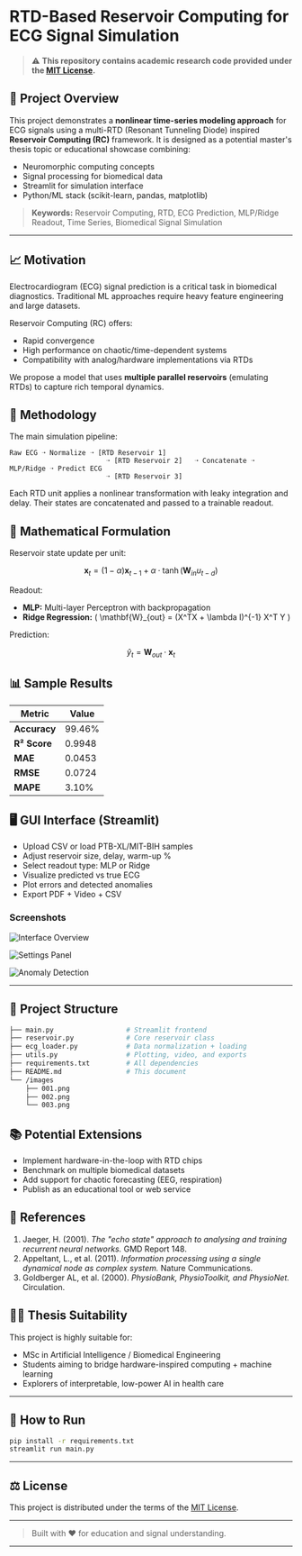 # RTD-Based Reservoir Computing for ECG Signal Simulation

> ⚠️ **This repository contains academic research code provided under the [MIT License](LICENSE).**

## 🧠 Project Overview

This project demonstrates a **nonlinear time-series modeling approach** for ECG signals using a multi-RTD (Resonant Tunneling Diode) inspired **Reservoir Computing (RC)** framework. It is designed as a potential master's thesis topic or educational showcase combining:

- Neuromorphic computing concepts
- Signal processing for biomedical data
- Streamlit for simulation interface
- Python/ML stack (scikit-learn, pandas, matplotlib)

> **Keywords:** Reservoir Computing, RTD, ECG Prediction, MLP/Ridge Readout, Time Series, Biomedical Signal Simulation

---

## 📈 Motivation

Electrocardiogram (ECG) signal prediction is a critical task in biomedical diagnostics. Traditional ML approaches require heavy feature engineering and large datasets.

Reservoir Computing (RC) offers:

- Rapid convergence
- High performance on chaotic/time-dependent systems
- Compatibility with analog/hardware implementations via RTDs

We propose a model that uses **multiple parallel reservoirs** (emulating RTDs) to capture rich temporal dynamics.


## 🧪 Methodology

The main simulation pipeline:

```
Raw ECG ➝ Normalize ➝ [RTD Reservoir 1]
                        ➝ [RTD Reservoir 2]   ➝ Concatenate ➝ MLP/Ridge ➝ Predict ECG
                        ➝ [RTD Reservoir 3]
```

Each RTD unit applies a nonlinear transformation with leaky integration and delay. Their states are concatenated and passed to a trainable readout.


## 🧮 Mathematical Formulation

Reservoir state update per unit:

$$
\mathbf{x}_t = (1 - \alpha) \mathbf{x}_{t-1} + \alpha \cdot \tanh(\mathbf{W}_{in} u_{t-d})
$$

Readout:

- **MLP:** Multi-layer Perceptron with backpropagation
- **Ridge Regression:** \( \mathbf{W}_{out} = (X^TX + \lambda I)^{-1} X^T Y \)

Prediction:

$$
\hat{y}_t = \mathbf{W}_{out} \cdot \mathbf{x}_t
$$


## 📊 Sample Results

| Metric       | Value    |
|--------------|----------|
| **Accuracy** | 99.46%   |
| **R² Score** | 0.9948   |
| **MAE**      | 0.0453   |
| **RMSE**     | 0.0724   |
| **MAPE**     | 3.10%    |



## 🖥️ GUI Interface (Streamlit)

- Upload CSV or load PTB-XL/MIT-BIH samples
- Adjust reservoir size, delay, warm-up %
- Select readout type: MLP or Ridge
- Visualize predicted vs true ECG
- Plot errors and detected anomalies
- Export PDF + Video + CSV

### Screenshots

![Interface Overview](images/001.png)

![Settings Panel](images/002.png)

![Anomaly Detection](images/003.png)

---

## 📂 Project Structure

```bash
├── main.py                  # Streamlit frontend
├── reservoir.py             # Core reservoir class
├── ecg_loader.py            # Data normalization + loading
├── utils.py                 # Plotting, video, and exports
├── requirements.txt         # All dependencies
├── README.md                # This document
└── /images
    ├── 001.png
    ├── 002.png
    └── 003.png
```


## 📚 Potential Extensions

- Implement hardware-in-the-loop with RTD chips
- Benchmark on multiple biomedical datasets
- Add support for chaotic forecasting (EEG, respiration)
- Publish as an educational tool or web service


## 📘 References

1. Jaeger, H. (2001). *The "echo state" approach to analysing and training recurrent neural networks.* GMD Report 148.
2. Appeltant, L., et al. (2011). *Information processing using a single dynamical node as complex system.* Nature Communications.
3. Goldberger AL, et al. (2000). *PhysioBank, PhysioToolkit, and PhysioNet.* Circulation.


## 🧑‍🎓 Thesis Suitability

This project is highly suitable for:

- MSc in Artificial Intelligence / Biomedical Engineering
- Students aiming to bridge hardware-inspired computing + machine learning
- Explorers of interpretable, low-power AI in health care

---

## 📌 How to Run

```bash
pip install -r requirements.txt
streamlit run main.py
```

---

## ⚖️ License

This project is distributed under the terms of the [MIT License](LICENSE).

---

> Built with ❤️ for education and signal understanding.

---
